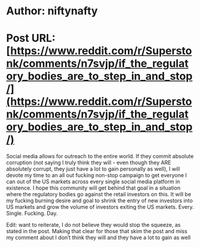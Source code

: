 # Author: niftynafty
# Post URL: [https://www.reddit.com/r/Superstonk/comments/n7svjp/if_the_regulatory_bodies_are_to_step_in_and_stop/](https://www.reddit.com/r/Superstonk/comments/n7svjp/if_the_regulatory_bodies_are_to_step_in_and_stop/)


Social media allows for outreach to the entire world. If they commit absolute corruption (not saying I truly think they will - even though they ARE absolutely corrupt, they just have a lot to gain personally as well), I will devote my time to an all out fucking non-stop campaign to get everyone I can out of the US markets across every single social media platform in existence. I hope this community will get behind that goal in a situation where the regulatory bodies go against the retail investors on this. It will be my fucking burning desire and goal to shrink the entry of new investors into US markets and grow the volume of investors exiting the US markets. Every. Single. Fucking. Day.

Edit: want to reiterate, I do not believe they would stop the squeeze, as stated in the post. Making that clear for those that skim the post and miss my comment about I don’t think they will and they have a lot to gain as well